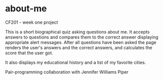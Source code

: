 # about-me
CF201 - week one project

This is a short biographical quiz asking questions about me. It accepts answers to questions and compares them to the correct answer displaying appropriate alert messages. After all questions have been asked the page renders the user's answers and the correct answers, and calculates the score that the user got. 

It also displays my educational history and a list of my favorite cities.

Pair-programming collaboration with Jennifer Williams Piper
